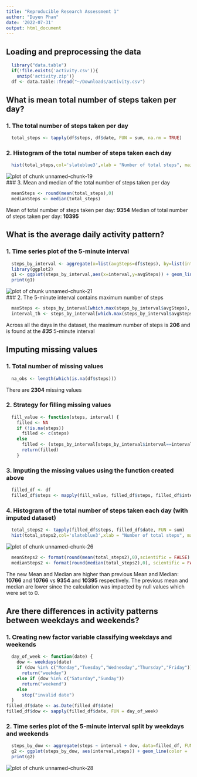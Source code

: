 ```yaml
---
title: "Reproducible Research Assessment 1"
author: "Duyen Phan"
date: '2022-07-31'
output: html_document
---
```


## Loading and preprocessing the data

```r
  library("data.table")
  if(!file.exists('activity.csv')){
    unzip('activity.zip')}
  df <- data.table::fread("~/Downloads/activity.csv")
```

## What is mean total number of steps taken per day?
### 1. The total number of steps taken per day

```r
  total_steps <- tapply(df$steps, df$date, FUN = sum, na.rm = TRUE)
```
### 2. Histogram of the total number of steps taken each day

```r
  hist(total_steps,col='slateblue3',xlab = "Number of total steps", main = "Total number of steps taken each day")
```

<img src="figure/unnamed-chunk-19-1.png" title="plot of chunk unnamed-chunk-19" alt="plot of chunk unnamed-chunk-19" style="display: block; margin: auto;" />
### 3. Mean and median of the total number of steps taken per day

```r
  meanSteps <- round(mean(total_steps),0)
  medianSteps <- median(total_steps)
```
Mean of total number of steps taken per day: **9354**
Median of total number of steps taken per day: **10395**

## What is the average daily activity pattern?
### 1. Time series plot of the 5-minute interval 

```r
  steps_by_interval <- aggregate(x=list(avgSteps=df$steps), by=list(interval=df$interval), FUN = mean, na.rm = TRUE)
  library(ggplot2)
  g1 <- ggplot(steps_by_interval,aes(x=interval,y=avgSteps)) + geom_line(color='slateblue3')
  print(g1)
```

<img src="figure/unnamed-chunk-21-1.png" title="plot of chunk unnamed-chunk-21" alt="plot of chunk unnamed-chunk-21" style="display: block; margin: auto;" />
### 2. The 5-minute interval contains maximum number of steps

```r
  maxSteps <- steps_by_interval[which.max(steps_by_interval$avgSteps),'avgSteps']
  interval_th <- steps_by_interval[which.max(steps_by_interval$avgSteps),'interval']
```
Across all the days in the dataset, the maximum number of steps is **206** and is found at the ***835*** 5-minute interval

## Imputing missing values
### 1. Total number of missing values

```r
  na_obs <- length(which(is.na(df$steps)))
```
There are **2304** missing values
### 2. Strategy for filling missing values

```r
  fill_value <- function(steps, interval) {
    filled <- NA
    if (!is.na(steps))
      filled <- c(steps)
    else
      filled <- (steps_by_interval[steps_by_interval$interval==interval, 'avgSteps'])
      return(filled)
    }
```
### 3. Imputing the missing values using the function created above

```r
  filled_df <- df
  filled_df$steps <- mapply(fill_value, filled_df$steps, filled_df$interval)
```
### 4. Histogram of the total number of steps taken each day (with imputed dataset)

```r
  total_steps2 <- tapply(filled_df$steps, filled_df$date, FUN = sum)
  hist(total_steps2,col='slateblue3',xlab = "Number of total steps", main = "Total number of steps taken each day (imputed data)")
```

<img src="figure/unnamed-chunk-26-1.png" title="plot of chunk unnamed-chunk-26" alt="plot of chunk unnamed-chunk-26" style="display: block; margin: auto;" />

```r
  meanSteps2 <- format(round(mean(total_steps2),0),scientific = FALSE)
  medianSteps2 <- format(round(median(total_steps2),0), scientific = FALSE)
```
The new Mean and Median are higher than previous Mean and Median: **10766** and **10766** vs **9354** and **10395** respectively. The previous mean and median are lower since the calculation was impacted by null values which were set to 0.

## Are there differences in activity patterns between weekdays and weekends?
### 1. Creating new factor variable classifying weekdays and weekends

```r
  day_of_week <- function(date) {
    dow <- weekdays(date)
    if (dow %in% c("Monday","Tuesday","Wednesday","Thursday","Friday"))
      return("weekday")
    else if (dow %in% c("Saturday","Sunday"))
      return("weekend")
    else
      stop("invalid date")
  }
filled_df$date <- as.Date(filled_df$date)
filled_df$dow <- sapply(filled_df$date, FUN = day_of_week)
```
### 2. Time series plot of the 5-minute interval split by weekdays and weekends

```r
  steps_by_dow <- aggregate(steps ~ interval + dow, data=filled_df, FUN=mean) 
  g2 <- ggplot(steps_by_dow, aes(interval,steps)) + geom_line(color = 'slateblue3') + facet_grid(dow ~ .)
  print(g2)
```

<img src="figure/unnamed-chunk-28-1.png" title="plot of chunk unnamed-chunk-28" alt="plot of chunk unnamed-chunk-28" style="display: block; margin: auto;" />
